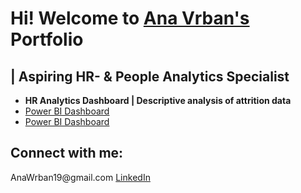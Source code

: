 <h1>Hi! Welcome to
 <a href = "https://www.linkedin.com/in/ana-vrban-005390144/"> Ana Vrban's</a> 
 Portfolio</h1> 
 <h2> | Aspiring HR- & People Analytics Specialist</h2>


- <b>HR Analytics Dashboard | Descriptive analysis of attrition data</b>
 - <a> [Power BI Dashboard](https://github.com/AnaVrban/Portfolio) </a>
 - <a> [Power BI Dashboard](https://github.com/AnaVrban/Portfolio) </a>

<h2> Connect with me: </h2>
<a> AnaWrban19@gmail.com</a>
<a href = "https://www.linkedin.com/in/ana-vrban-005390144/" > LinkedIn</a>
